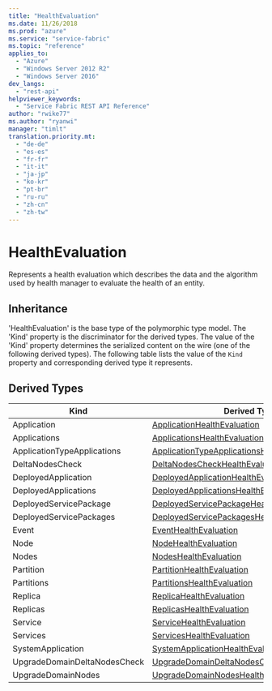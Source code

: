 ```yaml
---
title: "HealthEvaluation"
ms.date: 11/26/2018
ms.prod: "azure"
ms.service: "service-fabric"
ms.topic: "reference"
applies_to: 
  - "Azure"
  - "Windows Server 2012 R2"
  - "Windows Server 2016"
dev_langs: 
  - "rest-api"
helpviewer_keywords: 
  - "Service Fabric REST API Reference"
author: "rwike77"
ms.author: "ryanwi"
manager: "timlt"
translation.priority.mt: 
  - "de-de"
  - "es-es"
  - "fr-fr"
  - "it-it"
  - "ja-jp"
  - "ko-kr"
  - "pt-br"
  - "ru-ru"
  - "zh-cn"
  - "zh-tw"
---
```

# HealthEvaluation

Represents a health evaluation which describes the data and the algorithm used by health manager to evaluate the health of an entity.
## Inheritance

'HealthEvaluation' is the base type of the polymorphic type model. The 'Kind' property is the discriminator for the derived types. 
The value of the 'Kind' property determines the serialized content on the wire (one of the following derived types). 
The following table lists the value of the `Kind` property and corresponding derived type it represents.
## Derived Types

| Kind | Derived Type |
| --- | --- | 
| Application | [ApplicationHealthEvaluation](sfclient-v64-model-applicationhealthevaluation.md) |
| Applications | [ApplicationsHealthEvaluation](sfclient-v64-model-applicationshealthevaluation.md) |
| ApplicationTypeApplications | [ApplicationTypeApplicationsHealthEvaluation](sfclient-v64-model-applicationtypeapplicationshealthevaluation.md) |
| DeltaNodesCheck | [DeltaNodesCheckHealthEvaluation](sfclient-v64-model-deltanodescheckhealthevaluation.md) |
| DeployedApplication | [DeployedApplicationHealthEvaluation](sfclient-v64-model-deployedapplicationhealthevaluation.md) |
| DeployedApplications | [DeployedApplicationsHealthEvaluation](sfclient-v64-model-deployedapplicationshealthevaluation.md) |
| DeployedServicePackage | [DeployedServicePackageHealthEvaluation](sfclient-v64-model-deployedservicepackagehealthevaluation.md) |
| DeployedServicePackages | [DeployedServicePackagesHealthEvaluation](sfclient-v64-model-deployedservicepackageshealthevaluation.md) |
| Event | [EventHealthEvaluation](sfclient-v64-model-eventhealthevaluation.md) |
| Node | [NodeHealthEvaluation](sfclient-v64-model-nodehealthevaluation.md) |
| Nodes | [NodesHealthEvaluation](sfclient-v64-model-nodeshealthevaluation.md) |
| Partition | [PartitionHealthEvaluation](sfclient-v64-model-partitionhealthevaluation.md) |
| Partitions | [PartitionsHealthEvaluation](sfclient-v64-model-partitionshealthevaluation.md) |
| Replica | [ReplicaHealthEvaluation](sfclient-v64-model-replicahealthevaluation.md) |
| Replicas | [ReplicasHealthEvaluation](sfclient-v64-model-replicashealthevaluation.md) |
| Service | [ServiceHealthEvaluation](sfclient-v64-model-servicehealthevaluation.md) |
| Services | [ServicesHealthEvaluation](sfclient-v64-model-serviceshealthevaluation.md) |
| SystemApplication | [SystemApplicationHealthEvaluation](sfclient-v64-model-systemapplicationhealthevaluation.md) |
| UpgradeDomainDeltaNodesCheck | [UpgradeDomainDeltaNodesCheckHealthEvaluation](sfclient-v64-model-upgradedomaindeltanodescheckhealthevaluation.md) |
| UpgradeDomainNodes | [UpgradeDomainNodesHealthEvaluation](sfclient-v64-model-upgradedomainnodeshealthevaluation.md) |

